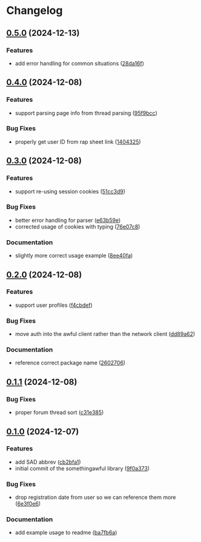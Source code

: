 # Changelog

## [0.5.0](https://github.com/imnotjames/pyawful/compare/v0.4.0...v0.5.0) (2024-12-13)


### Features

* add error handling for common situations ([28da16f](https://github.com/imnotjames/pyawful/commit/28da16f7655db0e35301ac966fd8b40acd95f8a4))

## [0.4.0](https://github.com/imnotjames/pyawful/compare/v0.3.0...v0.4.0) (2024-12-08)


### Features

* support parsing page info from thread parsing ([95f9bcc](https://github.com/imnotjames/pyawful/commit/95f9bcc7fe70005976f0a8a1dd192b8e00de77cc))


### Bug Fixes

* properly get user ID from rap sheet link ([1404325](https://github.com/imnotjames/pyawful/commit/14043256c629de9e6738eae717bd305b8c5368a2))

## [0.3.0](https://github.com/imnotjames/pyawful/compare/v0.2.0...v0.3.0) (2024-12-08)


### Features

* support re-using session cookies ([51cc3d9](https://github.com/imnotjames/pyawful/commit/51cc3d9dee69392d84d74748fcf313eb7ceac779))


### Bug Fixes

* better error handling for parser ([e63b59e](https://github.com/imnotjames/pyawful/commit/e63b59eee91d5a7293704de32e5217e16bf0998b))
* corrected usage of cookies with typing ([76e07c8](https://github.com/imnotjames/pyawful/commit/76e07c808e878d958898ace18ea7a2457816025b))


### Documentation

* slightly more correct usage example ([8ee40fa](https://github.com/imnotjames/pyawful/commit/8ee40fa2f7529dffcb7a5fe008dbd74d62973303))

## [0.2.0](https://github.com/imnotjames/pyawful/compare/v0.1.1...v0.2.0) (2024-12-08)


### Features

* support user profiles ([f4cbdef](https://github.com/imnotjames/pyawful/commit/f4cbdef7e0371817030e6c075c9307778a7771cb))


### Bug Fixes

* move auth into the awful client rather than the network client ([dd89a62](https://github.com/imnotjames/pyawful/commit/dd89a627705e9f8ca42118c8e724910157244d40))


### Documentation

* reference correct package name ([2602706](https://github.com/imnotjames/pyawful/commit/2602706ce2f6c846a0ae5b8434b00223ceb6f58b))

## [0.1.1](https://github.com/imnotjames/pyawful/compare/v0.1.0...v0.1.1) (2024-12-08)


### Bug Fixes

* proper forum thread sort ([c31e385](https://github.com/imnotjames/pyawful/commit/c31e3850e7a30820a1e5a3c7e1cc274e5a197aa1))

## [0.1.0](https://github.com/imnotjames/pyawful/compare/v0.0.1...v0.1.0) (2024-12-07)


### Features

* add SAD abbrev ([cb2bfa1](https://github.com/imnotjames/pyawful/commit/cb2bfa1741e944db2e19e1479e1f1b8e98316abf))
* initial commit of the somethingawful library ([9f0a373](https://github.com/imnotjames/pyawful/commit/9f0a3736874ef18062c64f1abee08a40027a6b65))


### Bug Fixes

* drop registration date from user so we can reference them more ([6e3f0e6](https://github.com/imnotjames/pyawful/commit/6e3f0e6095876b8e8eeb20cfc924345c9028efbe))


### Documentation

* add example usage to readme ([ba7fb6a](https://github.com/imnotjames/pyawful/commit/ba7fb6ad7df08f32776312c2d132cbbb1972dc43))
